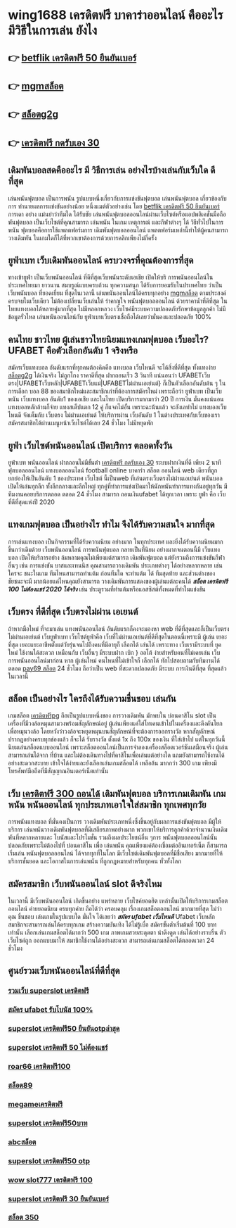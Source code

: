 # wing1688 เครดิตฟรี บาคาร่าออนไลน์ คืออะไร  มีวิธีในการเล่น ยังไง

## 👉 [betflik เครดิตฟรี 50 ยืนยันเบอร์](https://www.ufaeat.com/regis-ufabet-master-free/)
## 👉 [mgmสล็อต](https://www.ufaeat.com/ufabet-master-login/)
## 👉 [สล็อตg2g](https://www.ufaeat.com/credit-free-50/)
## 👉 [เครดิตฟรี กดรับเอง 30](https://www.ufaeat.com/)

##  เดิมพันบอลสดคืออะไร มี วิธีการเล่น อย่างไรบ้างเล่นกับเว็บใด  ดีที่สุด

 เล่นพนันฟุตบอล เป็นการพนัน รูปแบบหนึ่งเกี่ยวกับการแข่งขันฟุตบอล เล่นพนันฟุตบอล เกี่ยวข้องกับการ ทำนายผลการแข่งขันอย่างน้อย หนึ่งแมต์ตัวอย่างเช่น โดย [betflik เครดิตฟรี 50 ยืนยันเบอร์](https://www.ufaeat.com/ufabet-master-login/) การเดา อย่าง แม่นยำว่าทีมใด ได้รับชัย  เล่นพนันฟุตบอลออนไลน์ผ่านเว็บไซต์หรือแอปพลิเคชั่นมือถือ พันฟุตบอล เป็นเว็บไซต์ที่คุณสามารถ เล่นพนัน ในเกม เหตุการณ์ และกีฬาต่างๆ ได้ วิธีทั่วไปในการ พนัน ฟุตบอลคือการใช้แพลตฟอร์มการ เดิมพันฟุตบอลออนไลน์ แพลตฟอร์มเหล่านี้ทำให้ผู้คนสามารถวางเดิมพัน ในเกมใดก็ได้ที่พวกเขาต้องการด้วยการคลิกเพียงไม่กี่ครั้ง 

## ยูฟ่าเบท  เว็บเดิมพันออนไลน์  ครบวงจรที่คุณต้องการที่สุด

 ทางเข้ายูฟ่า เป็นเว็บพนันออนไลน์ ที่ดีที่สุดเว็บพนันระดับเอเชีย เปิดให้บริ การพนันออนไลน์ในประเทศไทยมา ยาวนาน สมบรูณ์แบบครบถ้วน ทุกความสนุก ได้รับการยอมรับในปรเทศไทย  ว่าเป็น  เว็บพนันบอล ที่ยอดเยี่ยม ที่สุดในเวลานี้ เล่นพนันออนไลน์ได้ครบทุกอย่าง [mgmสล็อต](https://www.ufaeat.com/credit-free-50/) ตามประสงค์ครบจบในเว็บเดียว ไม่ต้องเปลี่ยนเว็บเล่นให้ รำคาญใจ พนันฟุตบอลออนไลน์   ด้วยราคาน้ำที่ดีที่สุด ในไทยแทงบอลได้หลายคู่มากที่สุด ไม่มีหลอกหลวง เว็บไซค์มีระบบความปลอดภัยรักษาข้อมูลลูกค้า ไม่มีข้อมูลรั่วไหล เล่นพนันออนไลน์กับ ยูฟ่าเบทเว็บตรงเชื่อถือได้เลยว่ามั่นคงและปลอดภัย 100% 


## คนไทย ชาวไทย ผู้เล่นชาวไทยนิยมแทงเกมฟุตบอล เว็บอะไร? UFABET คือตัวเลือกอันดับ 1 จริงหรือ

สมัครเว็บแทงบอล อันดับแรกที่ทุกคนต้องคิดคือ แทงบอล เว็บไหนดี  จะได้สิ่งที่ดีที่สุด ทั้งแทงง่าย [สล็อตg2g](https://www.ufaeat.com/) ได้เงินจริง ไม่ถูกโกง ราคาดีที่สุด ฝากถอนเร็ว 3 วินาที  แน่นอนว่า UFABETเว็บตรง|UFABETเว็บหลัก|UFABETเว็บแม่|UFABETไม่ผ่านเอเย่นต์}   ก็เป็นตัวเลือกอันดับต้น ๆ ในการเลือก บอล 88 ของสมาชิกใหม่และสมาชิกเก่าที่ต้องการสมัครใหม่ เพราะถือว่า ยูฟ่าเบท เป็นเว็บพนัน เว็บแทงบอล อันดับ1 ของเอเชีย และในไทย เปิดบริการมากมาว่า 20 ปี การเงิน มั่นคงแน่นอน แทงบอลหลักล้านก็จ่าย แทงสเต็ปแตก 12  คู่ ก็แจกไม่อั้น เพราะฉะน้้นแล้ว จะลังเลทำไม่ แทงบอลเว็บไหนดี จัดเต็มกับ เว็บตรง ไม่ผ่านเอเย่นต์ ให้บริการผ่าน  เว็บอันดับ 1 ในต่างประเทศกับเว็บของเรา สมัครสมาชิกได้ผ่านเมนูหน้าเว็บไซต์ได้เลย 24 ชั่วโมง ไม่มีหยุดพัก


##  ยูฟ่า เว็บไซต์พนันออนไลน์  เปิดบริการ ตลอดทั้งวัน 

ยูฟ่าเบท   พนันออนไลน์ ฝากถอนไม่มีขั้นต่ํา  [เครดิตฟรี กดรับเอง 30](https://www.ufaeat.com/ทางเข้ายูฟ่าเบท-ufabet/)   ระบบฝากเงินที่ดี  เพียง 2 นาที ฟุตบอลออนไลน์ แทงบอลออนไลน์ football online บาคาร่า สล็อต ออนไลน์ web เดียวที่ถูกยกย่องให้เป็นอันดับ 1 ของประเทศ  เว็บไซต์ นี้เป็นweb ที่เล่นตรงเว็บตรงไม่ผ่านเอเย่นต์      พนันบอล  เปิดให้เล่นทุกลีก ทั้งลีกกลางและลีกใหญ่ ทุกคู่ที่ทำการแข่งเปิดมาให้นักพนันทำการแทงกันอยู่ทุกวัน มีทีมงานคอยบริการตลอด ตลอด 24 ชั่วโมง   สามารถ ถอนเงินufabet  ได้ทุกเวลา เพราะ  ยูฟ่า คือ เว็บ ที่ดีที่สุดแห่งปี 2020 


## แทงเกมฟุตบอล  เป็นอย่างไร ทำไม จึงได้รับความสนใจ มากที่สุด

 การเล่นแทงบอล  เป็นกิจกรรมที่ได้รับความนิยม  อย่างมาก ในทุกประเทศ และยิ่งได้รับความนิยมมากขึ้นกว่าเดิมด้วย  เว็บพนันออนไลน์ การพนันฟุตบอล กลายเป็นที่นิยม อย่างมากจนตอนนี้มี  เว็บแทงบอล เปิดให้บริการอย่าง ล้มหลามคุณไม่เพียงแต่สามารถ เดิมพันฟุตบอล แต่ยังรวมถึงการแข่งขันกีฬาอื่นๆ  เช่น การแข่งขัน บาสและเทนนิส คุณสามารถวางเดิมพัน ประเภทต่างๆ ได้อย่างหลากหลาย  เช่น ใครจะ ชนะในเกม ทีมไหนสามารถทำแต้ม ก่อนทีมใด จะทำแต้ม ได้ ทีมสุดท้าย และส่วนต่างของชัยชนะจะมี มากน้อยแค่ไหนคุณยังสามารถ วางเดิมพันการแสดงของผู้เล่นแต่ละคนได้ ***สล็อต เครดิตฟรี 100 ไม่ต้องแชร์ 2020 ได้จริง*** เช่น ประตูรวมที่ทำแต้มหรือแอสซิสต์ทั้งหมดที่ทำในแข่งขัน

## เว็บตรง ที่ดีที่สุด  เว็บตรงไม่ผ่าน เอเยนต์

ถ้าหากมือใหม่ ที่จะมาเล่น แทงพนันออนไลน์ อันดับแรกก็คงจะมองหา web ที่ดีที่สุดและก็เป็นเว็บตรงไม่ผ่านเอเย่นต์    เว็บยูฟ่าเบท เว็บไซต์ยูฟ่าคือ เว็บที่ไม่ผ่านเอเย่นต์ที่ดีที่สุดในตอนนี้เพราะมี ผู้เล่น  เยอะที่สุด เยอะแยะอาชีพตั้งแต่วัยรุ่นจนไปถึงคนที่มีอายุก็ เลือกได้ เล่นได้ เพราะทาง เว็บเรามีระบบที่ ยุคใหม่ ใช้งานได้สะดวก เหมือนกับ เว็บอื่นๆ มีระบบฝาก   เบิก } ออโต้ ง่ายสำหรับคนที่ไม่เคยเล่น  เว็บ การพนันออนไลน์มาก่อน หาก ผู้เล่นใหม่ คนไหนที่ไม่เข้าใจก็ เลือกได้ ทักไปสอบถามกับทีมงานได้ ตลอด [pay69 สล็อต](https://www.ufaeat.com/regis-ufabet-master-free/) 24 ชั่วโมง  ถือว่าเป็น web ที่สะดวกปลอดภัย มีระบบ การเงินดีที่สุด ที่สุดแล้วในเวลานี้ 


##  สล็อต เป็นอย่างไร ใครถึงได้รับความชื่นชอบ เล่นกัน

 เกมสล็อต  [เครดิตฟรีpg](https://www.ufaeat.com/credit-free-50/) ถือเป็นรูปแบบหนึ่งของ การวางเดิมพัน  มักพบใน บ่อนคาสิโน  slot เป็น เครื่องที่มีวงล้อหมุนสามวงพร้อมสัญลักษณ์อยู่ ผู้เล่นเพียงแค่ใส่โทเคนเข้าไปในเครื่องและดึงคันโยกเพื่อหมุนวงล้อ โดยหวังว่าวงล้อจะหยุดหมุนบนสัญลักษณ์ที่จะต้องการออกรางวัล หากสัญลักษณ์ปรากฏอย่างครบทุกช่องแล้ว ก็จะได้ รับรางวัล  ตั้งแต่ 1x ถึง 100x ของเงิน ที่ใส่เข้าไป แต่ในทุกวันนี้นิยมเล่นสล็อตแบบออนไลน์ เพราะสล็อตออนไลน์เป็นการจำลองเครื่องสล็อตเวอร์ชันเสมือนจริง ผู้เล่น สามารถเล่นได้จาก ที่บ้าน และไม่ต้องเดินทางไปที่คาสิโนเพื่อเล่นแต่อย่างใด แถมยังสามารถใช้งานได้อย่างสะดวกสะบาย เข้าใจได้ง่ายและยังเลือกเล่นเกมสล็อตได้ เหลือล้น มากกว่า 300 เกม เพียงมีโทรศัพท์มือถือที่มีสัญญาณอินเตอร์เน็ตเท่านั้น 


## เว็บ  [เครดิตฟรี 300 ถอนได้](https://www.ufaeat.com/) เดิมพันฟุตบอล  บริการเกมเดิมพัน เกมพนัน พนันออนไลน์ ทุกประเภทเอาใจใส่สมาชิก ทุกเพศทุกวัย  

การพนันแทงบอล ที่มั่นคงเป็นการ วางเดิมพันประเภทหนึ่งซึ่งขึ้นอยู่กับผลการแข่งขันฟุตบอล มีผู้ให้บริการ เล่นพนันวางเดิมพันฟุตบอลที่มีเสถียรภาพอย่างมาก พวกเขาให้บริการลูกค้าด้วยจำนวนเงินเดิมพันที่หลากหลายและ โบนัสและโปรโมชั่น รวมถึงผลประโยชน์อื่น ๆการ พนันฟุตบอลออนไลน์นั้นปลอดภัยเพราะไม่ต้องไปที่ บ่อนคาสิโน เพื่อ เล่นพนัน คุณเพียงแค่ต้องเชื่อมต่ออินเทอร์เน็ต ก็สามารถเริ่มเล่น พนันฟุตบอลออนไลน์ ได้จากทุกที่ในโลก มีเว็บไซต์เดิมพันฟุตบอลที่มีชื่อเสียง มากมายที่ให้ บริการชั้นยอด และโอกาสในการเล่นพนัน ที่ถูกกฎหมายสำหรับทุกคน ทั่วทั้งโลก

## สมัครสมาชิก เว็บพนันออนไลน์  slot  ดีจริงไหม

 ในเวลานี้ มีเว็บพนันออนไลน์ เกิดขึ้นอย่าง แพร่หลาย  เว็บไซค์ยอดฮิต เหล่านั้นเปิดให้บริการเกมสล็อตออนไลน์  ค่ายยอดนิยม ครบทุกค่าย  ถือได้ว่า ครอบคลุม เรื่องเกมสล็อตออนไลน์ มากมายที่สุด  ไม่ว่าคุณ ชื่นชอบ เล่นเกมในรูปแบบใด  มั่นใจ ได้เลยว่า  ***สมัคร ufabet เว็บไหนดี*** Ufabet เว็บหลัก สมาชิกจะสามารถเล่นได้ครบทุกเกม สร้างความบันเทิง ได้ไม่รู้เบื่อ สมัครขั้นต่ำเริ่มต้นที่ 100 บาทเท่านั้น เลือกเล่นเกมสล็อตได้มากว่า 500 เกม ภาพเกมสวยสะดุดตา น่าดึงดูด เล่นได้อย่างราบรื่น ตัวเว็บไซค์ถูก ออกแบบมาให้ สมาชิกใช้งานได้อย่างสะดวก สามารถเล่นเกมสล็อตได้ตลอดเวลา 24 ชั่วโมง

## ศูนย์รวมเว็บพนันออนไลน์ที่ดีที่สุด

### [รวมเว็บ superslot เครดิตฟรี](https://atom.io/themes/ทางเข้า%20ufabet%20ใหม่ล่าสุด%20สล็อตjoker%20008%20สล็อต%20สมัครฟรี%20ฟรีเครดิต%20100%)
### [สมัคร ufabet รับโบนัส 100%](https://atom.io/themes/ทางเข้า%20ufabet%20ใหม่ล่าสุด%20member%20slot%20เครดิตฟรี%20100%20008%20สล็อต%20สมัครฟรี%20ฟรีเครดิต%20100%)
### [superslot เครดิตฟรี50 ยืนยันotpล่าสุด](https://atom.io/themes/ทางเข้า%20ufabet%20ใหม่ล่าสุด%20สล็อต%20นีโม่%20008%20สล็อต%20สมัครฟรี%20ฟรีเครดิต%20100%)
### [superslot เครดิตฟรี 50 ไม่ต้องแชร์](https://atom.io/themes/ทางเข้า%20ufabet%20ใหม่ล่าสุด%20joker%20สล็อต888%20008%20สล็อต%20สมัครฟรี%20ฟรีเครดิต%20100%)
### [roar66 เครดิตฟรี100](https://atom.io/themes/ทางเข้า%20ufabet%20ใหม่ล่าสุด%20สล็อต%20เครดิตฟรี%20ไม่ต้องฝากก่อน%20ไม่ต้องแชร์%20ยืนยันเบอร์โทรศัพท์ล่าสุด%202022%20008%20สล็อต%20สมัครฟรี%20ฟรีเครดิต%20100%)
### [สล็อต89](https://atom.io/themes/ทางเข้า%20ufabet%20ใหม่ล่าสุด%20asia999%20เครดิตฟรี%20100%20008%20สล็อต%20สมัครฟรี%20ฟรีเครดิต%20100%)
### [megameเครดิตฟรี](https://atom.io/themes/ทางเข้า%20ufabet%20ใหม่ล่าสุด%20miami%201688%20สล็อต%20008%20สล็อต%20สมัครฟรี%20ฟรีเครดิต%20100%)
### [superslot เครดิตฟรี50บาท](https://atom.io/themes/ทางเข้า%20ufabet%20ใหม่ล่าสุด%20สล็อต%2099%20racha%20008%20สล็อต%20สมัครฟรี%20ฟรีเครดิต%20100%)
### [abcสล็อต](https://atom.io/themes/ทางเข้า%20ufabet%20ใหม่ล่าสุด%20เครดิตฟรีgoogle%20008%20สล็อต%20สมัครฟรี%20ฟรีเครดิต%20100%)
### [superslot เครดิตฟรี50 otp](https://atom.io/themes/ทางเข้า%20ufabet%20ใหม่ล่าสุด%20เครดิตฟรี%20กดรับเอง%20ยืนยันเบอร์ไม่ต้องฝาก%20008%20สล็อต%20สมัครฟรี%20ฟรีเครดิต%20100%)
### [wow slot777 เครดิตฟรี 100](https://atom.io/themes/ทางเข้า%20ufabet%20ใหม่ล่าสุด%20รวม%20superslot%20เครดิตฟรี%2050%20ล่าสุด%20008%20สล็อต%20สมัครฟรี%20ฟรีเครดิต%20100%)
### [superslot เครดิตฟรี 30 ยืนยันเบอร์](https://atom.io/themes/ทางเข้า%20ufabet%20ใหม่ล่าสุด%20โปร%20สล็อต%20ฝาก%205%20รับ%2050%20008%20สล็อต%20สมัครฟรี%20ฟรีเครดิต%20100%)
### [สล็อต 350](https://atom.io/themes/ทางเข้า%20ufabet%20ใหม่ล่าสุด%20สล็อตv9%20008%20สล็อต%20สมัครฟรี%20ฟรีเครดิต%20100%)